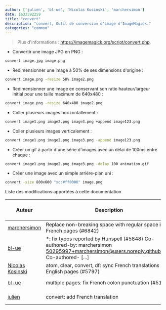 ```yaml
---
author: ['julien', 'bl-ue', 'Nicolas Kosinski', 'marchersimon']
date: 1633592259
title: "convert"
description: "convert, Outil de conversion d'image d'ImageMagick."
categories: "common"
---
```

> Plus d'informations : <https://imagemagick.org/script/convert.php>.

- Convertir une image JPG en PNG :

```bash
convert image.jpg image.png
```

- Redimensionner une image à 50% de ses dimensions d'origine :

```bash
convert image.png -resize 50% image2.png
```

- Redimensionner une image en conservant son ratio hauteur/largeur initial pour une taille maximum de 640x480 :

```bash
convert image.png -resize 640x480 image2.png
```

- Coller plusieurs images horizontallement :

```bash
convert image1.png image2.png image3.png +append image123.png
```

- Coller plusieurs images verticalement :

```bash
convert image1.png image2.png image3.png -append image123.png
```

- Créer un gif à partir d'une série d'images avec un délai de 100ms entre chaque :

```bash
convert image1.png image2.png image3.png -delay 100 animation.gif
```

- Créer une image avec un simple arrière-plan uni :

```bash
convert -size 800x600 "xc:#ff0000" image.png
```
Liste des modifications apportées à cette documentation


Auteur | Description | Format de la date ISO 8601 | Lien vers GitHub
------|-----|-----|-----
[marchersimon](mailto:50295997+marchersimon@users.noreply.github.com) | Replace non-breaking space with regular space in French pages (#6842) | 2021-10-07T09:37:39 | [d63065b882e7](https://github.com/tldr-pages/tldr/commit/d63065b882e77c3d3361e76cfa7f28bf5415832e)
[bl-ue](mailto:54780737+bl-ue@users.noreply.github.com) | *: fix typos reported by Hunspell (#5848) Co-authored-by: marchersimon <50295997+marchersimon@users.noreply.github.com> Co-authored- [...] | 2021-05-20T22:13:41 | [8ebd171d6f00](https://github.com/tldr-pages/tldr/commit/8ebd171d6f001698709fefc02b1fd5cc9f3a99c4)
[Nicolas Kosinski](mailto:nicokosi@yahoo.com) | atom, clear, convert, df: sync French translations with English pages (#5797) | 2021-04-20T20:15:58 | [df7770ae6b58](https://github.com/tldr-pages/tldr/commit/df7770ae6b585a043f7a797de941a1c425acc6a5)
[bl-ue](mailto:54780737+bl-ue@users.noreply.github.com) | multiple pages: fix French colon punctuation (#5152) | 2021-01-30T18:03:18 | [5f1ef5bee7db](https://github.com/tldr-pages/tldr/commit/5f1ef5bee7dba1b2749d25e4d0a7be22c89cf8b4)
[julien](mailto:git@julienc.io) | convert: add French translation | 2019-10-27T17:33:39 | [92ef3cd0077b](https://github.com/tldr-pages/tldr/commit/92ef3cd0077b6fe251af4393f33b585eb36d5da2)

